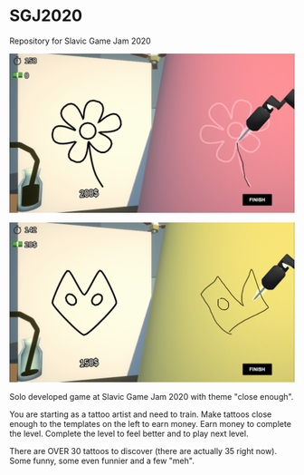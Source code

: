 # SGJ2020
Repository for Slavic Game Jam 2020

![Screenshot1](tattoo-screen-1.png)

![Screenshot2](tattoo-screen-2.png)

Solo developed game at Slavic Game Jam 2020 with theme "close enough".

You are starting as a tattoo artist and need to train. Make tattoos close enough to the templates on the left to earn money. Earn money to complete the level. Complete the level to feel better and to play next level. 

There are OVER 30 tattoos to discover (there are actually 35 right now). Some funny, some even funnier and a few "meh". 